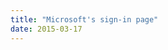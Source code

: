 ```yaml
---
title: "Microsoft's sign-in page"
date: 2015-03-17
---
```


<!-- https://uiwriting.tumblr.com/post/113881696779/this-is-a-microsoft-sign-in-page-oh-dear -->


